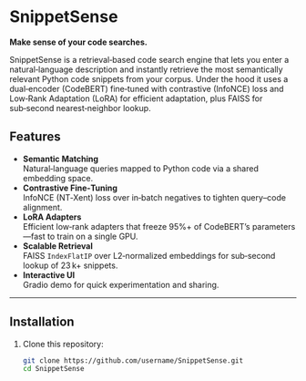 # SnippetSense  
**Make sense of your code searches.**

SnippetSense is a retrieval‑based code search engine that lets you enter a natural‑language description and instantly retrieve the most semantically relevant Python code snippets from your corpus. Under the hood it uses a dual‑encoder (CodeBERT) fine‑tuned with contrastive (InfoNCE) loss and Low‑Rank Adaptation (LoRA) for efficient adaptation, plus FAISS for sub‑second nearest‑neighbor lookup.



## Features

- **Semantic Matching**  
  Natural‑language queries mapped to Python code via a shared embedding space.  
- **Contrastive Fine‑Tuning**  
  InfoNCE (NT‑Xent) loss over in‑batch negatives to tighten query–code alignment.  
- **LoRA Adapters**  
  Efficient low‑rank adapters that freeze 95%+ of CodeBERT’s parameters—fast to train on a single GPU.  
- **Scalable Retrieval**  
  FAISS `IndexFlatIP` over L2‑normalized embeddings for sub‑second lookup of 23 k+ snippets.  
- **Interactive UI**  
  Gradio demo for quick experimentation and sharing.  

---

## Installation

1. Clone this repository:
   ```bash
   git clone https://github.com/username/SnippetSense.git
   cd SnippetSense
